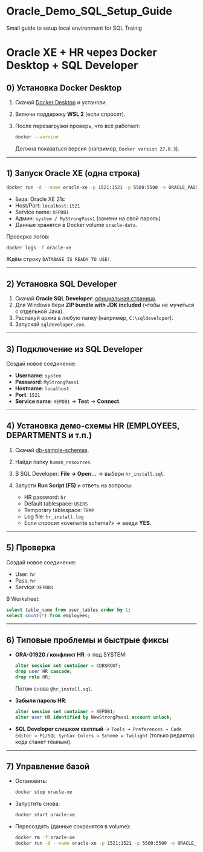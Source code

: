 # Oracle_Demo_SQL_Setup_Guide
Small guide to setup local environment for SQL Trainig

# Oracle XE + HR через Docker Desktop + SQL Developer

## 0) Установка Docker Desktop

1. Скачай [Docker Desktop](https://www.docker.com/products/docker-desktop/) и установи.
2. Включи поддержку **WSL 2** (если спросят).
3. После перезагрузки проверь, что всё работает:

   ```bash
   docker --version
   ```

   Должна показаться версия (например, `Docker version 27.0.3`).

---

## 1) Запуск Oracle XE (одна строка)

```bash
docker run -d --name oracle-xe -p 1521:1521 -p 5500:5500 -e ORACLE_PASSWORD=MyStrongPass1 -v oracle-data:/opt/oracle/oradata gvenzl/oracle-xe
```

* База: Oracle XE 21c
* Host/Port: `localhost:1521`
* Service name: `XEPDB1`
* Админ: `system / MyStrongPass1` (замени на свой пароль)
* Данные хранятся в Docker volume `oracle-data`.

Проверка логов:

```bash
docker logs -f oracle-xe
```

Ждём строку `DATABASE IS READY TO USE!`.

---

## 2) Установка SQL Developer

1. Скачай **Oracle SQL Developer**: [официальная страница](https://www.oracle.com/tools/downloads/sqldev-downloads.html).
2. Для Windows бери **ZIP bundle with JDK included** (чтобы не мучиться с отдельной Java).
3. Распакуй архив в любую папку (например, `C:\sqldeveloper`).
4. Запускай `sqldeveloper.exe`.

---

## 3) Подключение из SQL Developer

Создай новое соединение:

* **Username**: `system`
* **Password**: `MyStrongPass1`
* **Hostname**: `localhost`
* **Port**: `1521`
* **Service name**: `XEPDB1`
  → **Test** → **Connect**.

---

## 4) Установка демо-схемы HR (EMPLOYEES, DEPARTMENTS и т.п.)

1. Скачай [db-sample-schemas](https://github.com/oracle-samples/db-sample-schemas).
2. Найди папку `human_resources`.
3. В SQL Developer: **File → Open…** → выбери `hr_install.sql`.
4. Запусти **Run Script (F5)** и ответь на вопросы:

   * HR password: `hr`
   * Default tablespace: `USERS`
   * Temporary tablespace: `TEMP`
   * Log file: `hr_install.log`
   * Если спросит «overwrite schema?» → введи **YES**.

---

## 5) Проверка

Создай новое соединение:

* User: `hr`
* Pass: `hr`
* Service: `XEPDB1`

В Worksheet:

```sql
select table_name from user_tables order by 1;
select count(*) from employees;
```

---

## 6) Типовые проблемы и быстрые фиксы

* **ORA-01920 / конфликт HR** → под SYSTEM:

  ```sql
  alter session set container = CDB$ROOT;
  drop user HR cascade;
  drop role HR;
  ```

  Потом снова `@hr_install.sql`.
* **Забыли пароль HR**:

  ```sql
  alter session set container = XEPDB1;
  alter user HR identified by NewStrongPass1 account unlock;
  ```
* **SQL Developer слишком светлый** →
  `Tools → Preferences → Code Editor → PL/SQL Syntax Colors → Scheme = Twilight` (только редактор кода станет тёмным).

---

## 7) Управление базой

* Остановить:

  ```bash
  docker stop oracle-xe
  ```
* Запустить снова:

  ```bash
  docker start oracle-xe
  ```
* Пересоздать (данные сохранятся в volume):

  ```bash
  docker rm -f oracle-xe
  docker run -d --name oracle-xe -p 1521:1521 -p 5500:5500 -e ORACLE_PASSWORD=MyStrongPass1 -v oracle-data:/opt/oracle/oradata gvenzl/oracle-xe
  ```
